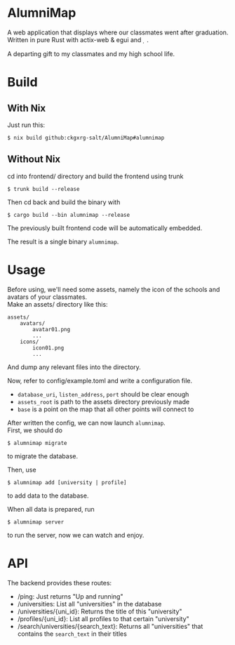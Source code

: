 # AlumniMap
A web application that displays where our classmates went after graduation.   
Written in pure Rust with actix-web & egui and  .

A departing gift to my classmates and my high school life.   

# Build
## With Nix
Just run this:   
```
$ nix build github:ckgxrg-salt/AlumniMap#alumnimap
```

## Without Nix
cd into frontend/ directory and build the frontend using trunk   
```
$ trunk build --release
```
Then cd back and build the binary with   
```
$ cargo build --bin alumnimap --release
```
The previously built frontend code will be automatically embedded.   

The result is a single binary `alumnimap`.   

# Usage
Before using, we'll need some assets, namely the icon of the schools and avatars of your classmates.   
Make an assets/ directory like this:   
```
assets/
    avatars/
        avatar01.png
        ...
    icons/
        icon01.png
        ...
```
And dump any relevant files into the directory.   

Now, refer to config/example.toml and write a configuration file.   
- `database_uri`, `listen_address`, `port` should be clear enough
- `assets_root` is path to the assets directory previously made
- `base` is a point on the map that all other points will connect to

After written the config, we can now launch `alumnimap`.   
First, we should do   
```
$ alumnimap migrate
```
to migrate the database.   

Then, use
```
$ alumnimap add [university | profile]
```
to add data to the database.   

When all data is prepared, run
```
$ alumnimap server
```
to run the server, now we can watch and enjoy.   

# API
The backend provides these routes:
- /ping: Just returns "Up and running"
- /universities: List all "universities" in the database
- /universities/{uni_id}: Returns the title of this "university"
- /profiles/{uni_id}: List all profiles to that certain "university"
- /search/universities/{search_text}: Returns all "universities" that contains the `search_text` in their titles
